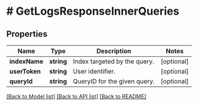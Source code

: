 # # GetLogsResponseInnerQueries

## Properties

Name | Type | Description | Notes
------------ | ------------- | ------------- | -------------
**indexName** | **string** | Index targeted by the query. | [optional]
**userToken** | **string** | User identifier. | [optional]
**queryId** | **string** | QueryID for the given query. | [optional]

[[Back to Model list]](../../README.md#models) [[Back to API list]](../../README.md#endpoints) [[Back to README]](../../README.md)
